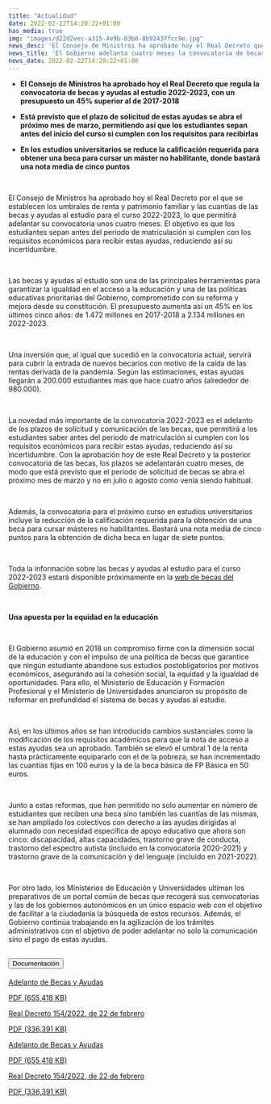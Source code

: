 ```yaml
---
title: "Actualidad"
date: 2022-02-22T14:20:22+01:00
has_media: true
img: "images/d22d2eec-a315-4e9b-83b0-8b92437fcc9e.jpg"
news_desc: 'El Consejo de Ministros ha aprobado hoy el Real Decreto que regula la convocatoria de becas y ayudas al estudio 2022-2023, con un presupuesto un 45% superior al de 2017-2018 Está previsto que el plazo de solicitud de estas ayudas se abra el próximo mes de marzo ...'
news_title: 'El Gobierno adelanta cuatro meses la convocatoria de becas, que contará con una inversión de 2.134 millones de euros'
news_date: 2022-02-22T14:20:22+01:00
---
```


<ul>
<li><b><strong>El Consejo de Ministros ha aprobado hoy el Real Decreto que regula la convocatoria de becas y ayudas al estudio 2022-2023, con un presupuesto un 45% superior al de 2017-2018</strong><strong>&nbsp;</strong></b></li>
</ul>
<ul>
<li><b><strong>Está previsto que el plazo de solicitud de estas ayudas se abra el próximo mes de marzo, permitiendo así que los estudiantes sepan antes del inicio del curso si cumplen con los requisitos para recibirlas</strong><strong>&nbsp;</strong></b></li>
</ul>
<ul>
<li><b><strong>En los estudios universitarios se reduce la calificación requerida para obtener una beca para cursar un máster no habilitante, donde bastará una nota media de cinco puntos</strong></b></li>
</ul>
<p><strong>&nbsp;</strong></p>
<p>El Consejo de Ministros ha aprobado hoy el Real Decreto por el que se establecen los umbrales de renta y patrimonio familiar y las cuantías de las becas y ayudas al estudio para el curso 2022-2023, lo que permitirá adelantar su convocatoria unos cuatro meses. El objetivo es que los estudiantes sepan antes del periodo de matriculación si cumplen con los requisitos económicos para recibir estas ayudas, reduciendo así su incertidumbre.</p>
<p>&nbsp;</p>
<p>Las becas y ayudas al estudio son una de las principales herramientas para garantizar la igualdad en el acceso a la educación y una de las políticas educativas prioritarias del Gobierno, comprometido con su reforma y mejora desde su constitución. El presupuesto aumenta así un 45% en los últimos cinco años: de 1.472 millones en 2017-2018 a 2.134 millones en 2022-2023.</p>
<p>&nbsp;</p>
<p>Una inversión que, al igual que sucedió en la convocatoria actual, servirá para cubrir la entrada de nuevos becarios con motivo de la caída de las rentas derivada de la pandemia. Según las estimaciones, estas ayudas llegarán a 200.000 estudiantes más que hace cuatro años (alrededor de 980.000).</p>
<p>&nbsp;</p>
<p>La novedad más importante de la convocatoria 2022-2023 es el adelanto de los plazos de solicitud y comunicación de las becas, que permitirá a los estudiantes saber antes del periodo de matriculación si cumplen con los requisitos económicos para recibir estas ayudas, reduciendo así su incertidumbre. Con la aprobación hoy de este Real Decreto y la posterior convocatoria de las becas, los plazos se adelantarán cuatro meses, de modo que está previsto que el periodo de solicitud de becas se abra el próximo mes de marzo y no en julio o agosto como venía siendo habitual.</p>
<p>&nbsp;</p>
<p>Además, la convocatoria para el próximo curso en estudios universitarios incluye la reducción de la calificación requerida para la obtención de una beca para cursar másteres no habilitantes. Bastará una nota media de cinco puntos para la obtención de dicha beca en lugar de siete puntos.</p>
<p>&nbsp;</p>
<p>Toda la información sobre las becas y ayudas al estudio para el curso 2022-2023 estará disponible próximamente en la<span>&nbsp;</span><a title="Ir a 'web de becas del Gobierno'" href="https://www.becaseducacion.gob.es/portada.html" target="_blank" rel="noopener">web de becas del Gobierno</a>.</p>
<p><strong>&nbsp;</strong></p>
<p><strong>Una apuesta por la equidad en la educación</strong></p>
<p>&nbsp;</p>
<p>El Gobierno asumió en 2018 un compromiso firme con la dimensión social de la educación y con el impulso de una política de becas que garantice que ningún estudiante abandone sus estudios postobligatorios por motivos económicos, asegurando así la cohesión social, la equidad y la igualdad de oportunidades. Para ello, el Ministerio de Educación y Formación Profesional y el Ministerio de Universidades anunciaron su propósito de reformar en profundidad el sistema de becas y ayudas al estudio.</p>
<p>&nbsp;</p>
<p>Así, en los últimos años se han introducido cambios sustanciales como la modificación de los requisitos académicos para que la nota de acceso a estas ayudas sea un aprobado. También se elevó el umbral 1 de la renta hasta prácticamente equipararlo con el de la pobreza, se han incrementado las cuantías fijas en 100 euros y la de la beca básica de FP Básica en 50 euros.</p>
<p>&nbsp;</p>
<p>Junto a estas reformas, que han permitido no solo aumentar en número de estudiantes que reciben una beca sino también las cuantías de las mismas, se han ampliado los colectivos con derecho a las ayudas dirigidas al alumnado con necesidad específica de apoyo educativo que ahora son cinco: discapacidad, altas capacidades, trastorno grave de conducta, trastorno del espectro autista (incluido en la convocatoria 2020-2021) y trastorno grave de la comunicación y del lenguaje (incluido en 2021-2022).</p>
<p>&nbsp;</p>
<p>Por otro lado, los Ministerios de Educación y Universidades ultiman los preparativos de un portal común de becas que recogerá sus convocatorias y las de los gobiernos autonómicos en un único espacio web con el objetivo de facilitar a la ciudadanía la búsqueda de estos recursos. Además, el Gobierno continúa trabajando en la agilización de los trámites administrativos con el objetivo de poder adelantar no solo la comunicación sino el pago de estas ayudas.</p>
<section>
    <article>
        <div class="container">
            <div class="row my-45 justify-content-md-center">
                <div class="col-md-10 content_collapse">
                    <div class="accordion accordion_alt" id="accordeonAlt">
                        <div class="accordion-item">
                            <h2 class="accordion-header" id="accordionAltHeading2">
                                <button class="accordion-button expanded" type="button" data-bs-toggle="collapse" data-bs-target="#accordionAlt2" aria-expanded="false" aria-controls="accordionAlt2">
                                    <span class="icon"><i class="fas fa-file-pdf"></i></span>Documentación
                                </button>
                            </h2>
                            <div id="accordionAlt2" class="accordion-collapse collapse show" aria-labelledby="accordionAltHeading2">
                                <div class="accordion-body">
                                    <div id="section_link">
                                        <div class="container-fluid sp">
                                            <div class="row w-100">
                                                <div class="col-lg-12 cards_download_cnt">
                                                    <div class="row jcc_mobile">
                                                        <div class="download_card">
                                                            <a class="card flex-column" href="{{<siteurl>}}documentos/pdf/news/220222_NDP_RD_Becas_y_ayudas_al_estudio_CMin.pdf" target="_blank">
                                                                <div class="card-header">
                                                                    <i class="fal fa-download"></i>
                                                                </div>
                                                                <div class="card-body">
                                                                    <p class="text_body">Adelanto de Becas y Ayudas</p>
                                                                    <p class="text_file">
                                                                        <i class="fal fa-file-pdf pdf_icon text-danger"></i> PDF (655,418 KB)
                                                                    </p>
                                                                </div>
                                                            </a>
                                                        </div>
                                                        <div class="download_card">
                                                            <a class="card flex-column" href="{{<siteurl>}}documentos/pdf/news/BOE-A-2022-2852.pdf" target="_blank">
                                                                <div class="card-header">
                                                                    <i class="fal fa-download"></i>
                                                                </div>
                                                                <div class="card-body">
                                                                    <p class="text_body">Real Decreto 154/2022, de 22 de febrero</p>
                                                                    <p class="text_file">
                                                                        <i class="fal fa-file-pdf pdf_icon text-danger"></i> PDF (336,391 KB)
                                                                    </p>
                                                                </div>
                                                            </a>
                                                        </div>
                                                    </div>
                                                </div>
                                                <!-- MOBILE VERSION WITH SLIDER -->
                                                <div class="col-12" id="section_box_download_card_slider">
                                                    <div class="swiper" id="slider_download_archive">
                                                        <div class="swiper-wrapper">
                                                            <div class="swiper-slide">
                                                                <div class="download_card">
                                                                    <a class="card" href="{{<siteurl>}}documentos/pdf/news/220222_NDP_RD_Becas_y_ayudas_al_estudio_CMin.pdf" target="_blank">
                                                                        <div class="card-header">
                                                                            <i class="fal fa-download"></i>
                                                                        </div>
                                                                        <div class="card-body">
                                                                            <p class="text_body">Adelanto de Becas y Ayudas</p>
                                                                            <p class="text_file">
                                                                                <i class="fal fa-file-pdf pdf_icon text-danger"></i> PDF (655,418 KB)
                                                                            </p>
                                                                        </div>
                                                                    </a>
                                                                </div>
                                                            </div>
                                                            <div class="swiper-slide">
                                                                <div class="download_card">
                                                                    <a class="card" href="{{<siteurl>}}documentos/pdf/news/BOE-A-2022-2852.pdf" target="_blank">
                                                                        <div class="card-header">
                                                                            <i class="fal fa-download"></i>
                                                                        </div>
                                                                        <div class="card-body">
                                                                            <p class="text_body">Real Decreto 154/2022, de 22 de febrero</p>
                                                                            <p class="text_file">
                                                                                <i class="fal fa-file-pdf pdf_icon text-danger"></i> PDF (336,391 KB)
                                                                            </p>
                                                                        </div>
                                                                    </a>
                                                                </div>
                                                            </div>
                                                        </div>
                                                        <div class="swiper-pagination"></div>
                                                    </div>
                                                </div>
                                            </div>
                                        </div>
                                    </div>
                                </div>
                            </div>
                        </div>
                    </div>
                </div>
            </div>
        </div>
    </article> 
</section>